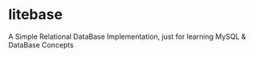 # litebase
A Simple Relational DataBase Implementation, just for learning MySQL &amp; DataBase Concepts
